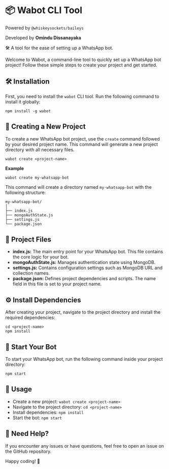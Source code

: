 📦 Wabot CLI Tool
=================

Powered by `@whiskeysockets/baileys`

Developed by **Omindu Dissanayaka**

🛠️ A tool for the ease of setting up a WhatsApp bot.

Welcome to Wabot, a command-line tool to quickly set up a WhatsApp bot project! Follow these simple steps to create your project and get started.

🛠️ Installation
----------------

First, you need to install the `wabot` CLI tool. Run the following command to install it globally:

    npm install -g wabot

🚀 Creating a New Project
-------------------------

To create a new WhatsApp bot project, use the `create` command followed by your desired project name. This command will generate a new project directory with all necessary files.

    wabot create <project-name>

**Example**

    wabot create my-whatsapp-bot

This command will create a directory named `my-whatsapp-bot` with the following structure:

    my-whatsapp-bot/
    │
    ├── index.js
    ├── mongoAuthState.js
    ├── settings.js
    └── package.json

📁 Project Files
----------------

*   **index.js:** The main entry point for your WhatsApp bot. This file contains the core logic for your bot.
*   **mongoAuthState.js:** Manages authentication state using MongoDB.
*   **settings.js:** Contains configuration settings such as MongoDB URL and collection names.
*   **package.json:** Defines project dependencies and scripts. The name field in this file is set to your project name.

⚙️ Install Dependencies
-----------------------

After creating your project, navigate to the project directory and install the required dependencies:

    cd <project-name>
    npm install

🚀 Start Your Bot
-----------------

To start your WhatsApp bot, run the following command inside your project directory:

    npm start

📜 Usage
--------

*   Create a new project: `wabot create <project-name>`
*   Navigate to the project directory: `cd <project-name>`
*   Install dependencies: `npm install`
*   Start the bot: `npm start`

🌟 Need Help?
-------------

If you encounter any issues or have questions, feel free to open an issue on the GitHub repository.

Happy coding! 🚀

